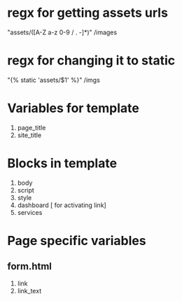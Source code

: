 # regx for getting assets urls
"assets/([A-Z a-z 0-9 / . -]*)"
/images
# regx for changing it to static
"{% static 'assets/$1' %}"
/imgs

# Variables for template
1. page_title
2. site_title

# Blocks in template
1. body
2. script
3. style
4. dashboard [ for activating link]
5. services

# Page specific variables
## form.html
1. link
2. link_text